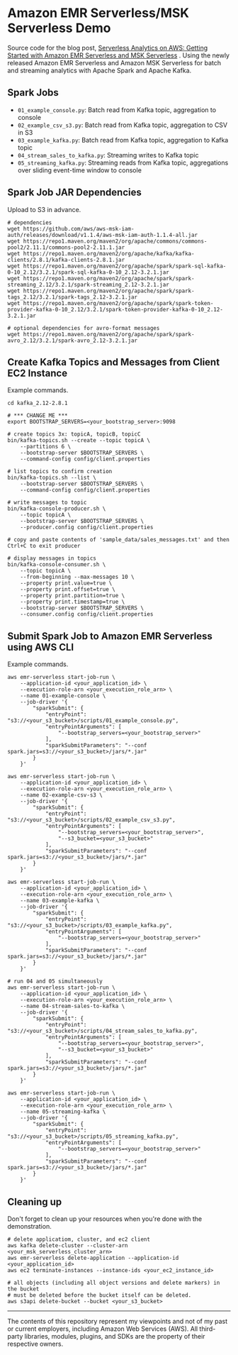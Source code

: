 # Amazon EMR Serverless/MSK Serverless Demo

Source code for the blog post, [Serverless Analytics on AWS: Getting Started with Amazon EMR Serverless and MSK
Serverless](https://garystafford.medium.com/serverless-analytics-on-aws-getting-started-with-amazon-emr-serverless-and-amazon-msk-serverless-67155fa0f5e0)
. Using the newly released Amazon EMR Serverless and Amazon MSK Serverless for batch and streaming analytics
with Apache Spark and Apache Kafka.

## Spark Jobs

* `01_example_console.py`: Batch read from Kafka topic, aggregation to console
* `02_example_csv_s3.py`: Batch read from Kafka topic, aggregation to CSV in S3
* `03_example_kafka.py`: Batch read from Kafka topic, aggregation to Kafka topic
* `04_stream_sales_to_kafka.py`: Streaming writes to Kafka topic
* `05_streaming_kafka.py`: Streaming reads from Kafka topic, aggregations over sliding event-time window to console

## Spark Job JAR Dependencies

Upload to S3 in advance.

```shell
# dependencies
wget https://github.com/aws/aws-msk-iam-auth/releases/download/v1.1.4/aws-msk-iam-auth-1.1.4-all.jar
wget https://repo1.maven.org/maven2/org/apache/commons/commons-pool2/2.11.1/commons-pool2-2.11.1.jar
wget https://repo1.maven.org/maven2/org/apache/kafka/kafka-clients/2.8.1/kafka-clients-2.8.1.jar
wget https://repo1.maven.org/maven2/org/apache/spark/spark-sql-kafka-0-10_2.12/3.2.1/spark-sql-kafka-0-10_2.12-3.2.1.jar
wget https://repo1.maven.org/maven2/org/apache/spark/spark-streaming_2.12/3.2.1/spark-streaming_2.12-3.2.1.jar
wget https://repo1.maven.org/maven2/org/apache/spark/spark-tags_2.12/3.2.1/spark-tags_2.12-3.2.1.jar
wget https://repo1.maven.org/maven2/org/apache/spark/spark-token-provider-kafka-0-10_2.12/3.2.1/spark-token-provider-kafka-0-10_2.12-3.2.1.jar

# optional dependencies for avro-format messages
wget https://repo1.maven.org/maven2/org/apache/spark/spark-avro_2.12/3.2.1/spark-avro_2.12-3.2.1.jar
```

## Create Kafka Topics and Messages from Client EC2 Instance

Example commands.

```shell
cd kafka_2.12-2.8.1

# *** CHANGE ME ***
export BOOTSTRAP_SERVERS=<your_bootstrap_server>:9098

# create topics 3x: topicA, topicB, topicC
bin/kafka-topics.sh --create --topic topicA \
    --partitions 6 \
    --bootstrap-server $BOOTSTRAP_SERVERS \
    --command-config config/client.properties

# list topics to confirm creation
bin/kafka-topics.sh --list \
    --bootstrap-server $BOOTSTRAP_SERVERS \
    --command-config config/client.properties

# write messages to topic
bin/kafka-console-producer.sh \
    --topic topicA \
    --bootstrap-server $BOOTSTRAP_SERVERS \
    --producer.config config/client.properties

# copy and paste contents of 'sample_data/sales_messages.txt' and then Ctrl+C to exit producer

# display messages in topics
bin/kafka-console-consumer.sh \
    --topic topicA \
    --from-beginning --max-messages 10 \
    --property print.value=true \
    --property print.offset=true \
    --property print.partition=true \
    --property print.timestamp=true \
    --bootstrap-server $BOOTSTRAP_SERVERS \
    --consumer.config config/client.properties
```

## Submit Spark Job to Amazon EMR Serverless using AWS CLI

Example commands.

```shell
aws emr-serverless start-job-run \
    --application-id <your_application_id> \
    --execution-role-arn <your_execution_role_arn> \
    --name 01-example-console \
    --job-driver '{
        "sparkSubmit": {
            "entryPoint": "s3://<your_s3_bucket>/scripts/01_example_console.py",
            "entryPointArguments": [
                "--bootstrap_servers=<your_bootstrap_server>"
            ],
            "sparkSubmitParameters": "--conf spark.jars=s3://<your_s3_bucket>/jars/*.jar"
        }
    }'

aws emr-serverless start-job-run \
    --application-id <your_application_id> \
    --execution-role-arn <your_execution_role_arn> \
    --name 02-example-csv-s3 \
    --job-driver '{
        "sparkSubmit": {
            "entryPoint": "s3://<your_s3_bucket>/scripts/02_example_csv_s3.py",
            "entryPointArguments": [
                "--bootstrap_servers=<your_bootstrap_server>", 
                "--s3_bucket=<your_s3_bucket>"
            ],
            "sparkSubmitParameters": "--conf spark.jars=s3://<your_s3_bucket>/jars/*.jar"
        }
    }'

aws emr-serverless start-job-run \
    --application-id <your_application_id> \
    --execution-role-arn <your_execution_role_arn> \
    --name 03-example-kafka \
    --job-driver '{
        "sparkSubmit": {
            "entryPoint": "s3://<your_s3_bucket>/scripts/03_example_kafka.py",
            "entryPointArguments": [
                "--bootstrap_servers=<your_bootstrap_server>"
            ],
            "sparkSubmitParameters": "--conf spark.jars=s3://<your_s3_bucket>/jars/*.jar"
        }
    }'

# run 04 and 05 simultaneously 
aws emr-serverless start-job-run \
    --application-id <your_application_id> \
    --execution-role-arn <your_execution_role_arn> \
    --name 04-stream-sales-to-kafka \
    --job-driver '{
        "sparkSubmit": {
            "entryPoint": "s3://<your_s3_bucket>/scripts/04_stream_sales_to_kafka.py",
            "entryPointArguments": [
                "--bootstrap_servers=<your_bootstrap_server>", 
                "--s3_bucket=<your_s3_bucket>"
            ],
            "sparkSubmitParameters": "--conf spark.jars=s3://<your_s3_bucket>/jars/*.jar"
        }
    }'

aws emr-serverless start-job-run \
    --application-id <your_application_id> \
    --execution-role-arn <your_execution_role_arn> \
    --name 05-streaming-kafka \
    --job-driver '{
        "sparkSubmit": {
            "entryPoint": "s3://<your_s3_bucket>/scripts/05_streaming_kafka.py",
            "entryPointArguments": [
                "--bootstrap_servers=<your_bootstrap_server>"
            ],
            "sparkSubmitParameters": "--conf spark.jars=s3://<your_s3_bucket>/jars/*.jar"
        }
    }'
```

## Cleaning up

Don't forget to clean up your resources when you're done with the demonstration.

```shell
# delete applicatiom, cluster, and ec2 client
aws kafka delete-cluster --cluster-arn <your_msk_serverless_cluster_arn>
aws emr-serverless delete-application --application-id <your_application_id>
aws ec2 terminate-instances --instance-ids <your_ec2_instance_id>

# all objects (including all object versions and delete markers) in the bucket 
# must be deleted before the bucket itself can be deleted.
aws s3api delete-bucket --bucket <your_s3_bucket>
```

---
The contents of this repository represent my viewpoints and not of my past or current employers, including Amazon Web
Services (AWS). All third-party libraries, modules, plugins, and SDKs are the property of their respective owners.